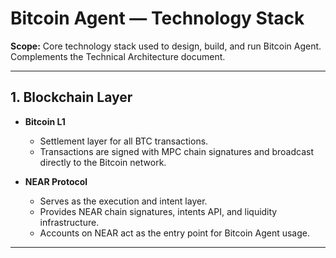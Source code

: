# Bitcoin Agent — Technology Stack

**Scope:** Core technology stack used to design, build, and run Bitcoin Agent. Complements the Technical Architecture document.

---

## 1. Blockchain Layer

- **Bitcoin L1**

  - Settlement layer for all BTC transactions.
  - Transactions are signed with MPC chain signatures and broadcast directly to the Bitcoin network.

- **NEAR Protocol**
  - Serves as the execution and intent layer.
  - Provides NEAR chain signatures, intents API, and liquidity infrastructure.
  - Accounts on NEAR act as the entry point for Bitcoin Agent usage.

---
